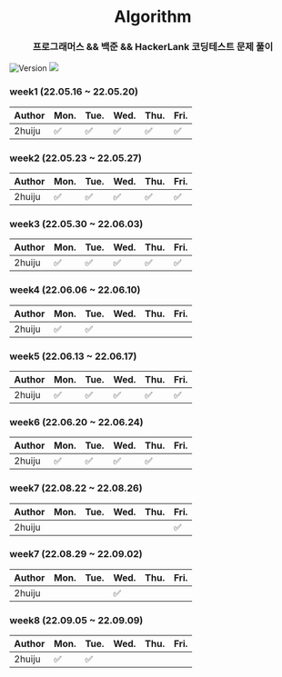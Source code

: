 <h1 align="center"> Algorithm </h1>
<h3 align="center"> 프로그래머스 && 백준 && HackerLank 코딩테스트 문제 풀이</h3>
<p>
  <img alt="Version" src="https://img.shields.io/badge/version-1.0-blue.svg?cacheSeconds=2592000" />
  <a href="https://github.com/2huiju/programmers" target="_blank"> </a>
  <a href="https://hits.seeyoufarm.com"><img src="https://hits.seeyoufarm.com/api/count/incr/badge.svg?url=https%3A%2F%2Fgithub.com%2F2huiju%2Fprogrammers&count_bg=%23FF963B&title_bg=%23555555&icon=instacart.svg&icon_color=%23FF9420&title=hits&edge_flat=false"/></a>
</p>

### week1 (22.05.16 ~ 22.05.20)

| Author | Mon.               | Tue.               | Wed.               | Thu.               | Fri.               |
| ------ | ------------------ | ------------------ | ------------------ | ------------------ | ------------------ |
| 2huiju | :white_check_mark: | :white_check_mark: | :white_check_mark: | :white_check_mark: | :white_check_mark: |

### week2 (22.05.23 ~ 22.05.27)

| Author | Mon.               | Tue.               | Wed.               | Thu.               | Fri.               |
| ------ | ------------------ | ------------------ | ------------------ | ------------------ | ------------------ |
| 2huiju | :white_check_mark: | :white_check_mark: | :white_check_mark: | :white_check_mark: | :white_check_mark: |

### week3 (22.05.30 ~ 22.06.03)

| Author | Mon.               | Tue.               | Wed.               | Thu.               | Fri.               |
| ------ | ------------------ | ------------------ | ------------------ | ------------------ | ------------------ |
| 2huiju | :white_check_mark: | :white_check_mark: | :white_check_mark: | :white_check_mark: | :white_check_mark: |

### week4 (22.06.06 ~ 22.06.10)

| Author | Mon.               | Tue.               | Wed. | Thu. | Fri. |
| ------ | ------------------ | ------------------ | ---- | ---- | ---- |
| 2huiju | :white_check_mark: | :white_check_mark: |      |      |      |

### week5 (22.06.13 ~ 22.06.17)

| Author | Mon.               | Tue.               | Wed.               | Thu.               | Fri.               |
| ------ | ------------------ | ------------------ | ------------------ | ------------------ | ------------------ |
| 2huiju | :white_check_mark: | :white_check_mark: | :white_check_mark: | :white_check_mark: | :white_check_mark: |

### week6 (22.06.20 ~ 22.06.24)

| Author | Mon.               | Tue.               | Wed.               | Thu.               | Fri. |
| ------ | ------------------ | ------------------ | ------------------ | ------------------ | ---- |
| 2huiju | :white_check_mark: | :white_check_mark: | :white_check_mark: | :white_check_mark: |      |

### week7 (22.08.22 ~ 22.08.26)

| Author | Mon. | Tue. | Wed. | Thu. | Fri.               |
| ------ | ---- | ---- | ---- | ---- | ------------------ |
| 2huiju |      |      |      |      | :white_check_mark: |

### week7 (22.08.29 ~ 22.09.02)

| Author | Mon. | Tue. | Wed.               | Thu. | Fri. |
| ------ | ---- | ---- | ------------------ | ---- | ---- |
| 2huiju |      |      | :white_check_mark: |      |      |

### week8 (22.09.05 ~ 22.09.09)

| Author | Mon.               | Tue.               | Wed. | Thu. | Fri. |
| ------ | ------------------ | ------------------ | ---- | ---- | ---- |
| 2huiju | :white_check_mark: | :white_check_mark: |      |      |      |
